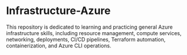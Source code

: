 # Infrastructure-Azure
This repository is dedicated to learning and practicing general Azure infrastructure skills, including resource management, compute services, networking, deployments, CI/CD pipelines, Terraform automation, containerization, and Azure CLI operations.
